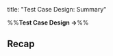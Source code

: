 <frontmatter>
title: "Test Case Design: Summary"
</frontmatter>

<link rel="stylesheet" href="{{baseUrl}}/css/textbook.css">

<div class="website-content" id="all">

%%**Test Case Design →**%%

## Recap

<div id="main">

<include src="recap/embed.md" boilerplate  />
<include src="exercises/embed.md" boilerplate  />

</div>

</div>
